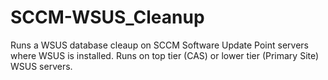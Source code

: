 # SCCM-WSUS_Cleanup
Runs a WSUS database cleaup on SCCM Software Update Point servers where WSUS is installed. Runs on top tier (CAS) or lower tier (Primary Site) WSUS servers.
